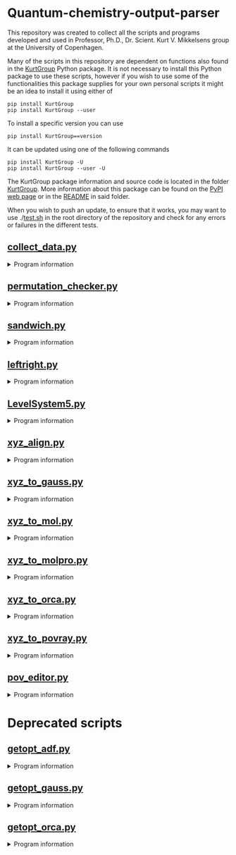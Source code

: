 # Quantum-chemistry-output-parser

This repository was created to collect all the scripts and programs developed and used in Professor, Ph.D., Dr. Scient. Kurt V. Mikkelsens group at the University of Copenhagen.

Many of the scripts in this repository are dependent on functions also found in the [KurtGroup](https://pypi.org/project/KurtGroup/) Python package. It is not necessary to install this Python package to use these scripts, however if you wish to use some of the functionalities this package supplies for your own personal scripts it might be an idea to install it using either of

```
pip install KurtGroup
pip install KurtGroup --user
```

To install a specific version you can use

```
pip install KurtGroup==version
```

It can be updated using one of the following commands

```
pip install KurtGroup -U
pip install KurtGroup --user -U
```

The KurtGroup package information and source code is located in the folder [KurtGroup](./KurtGroup/). More information about this package can be found on the [PyPI web page](https://pypi.org/project/KurtGroup) or in the [README](./KurtGroup/README.md) in said folder.

When you wish to push an update, to ensure that it works, you may want to use ./[test.sh](./test.sh) in the root directory of the repository and check for any errors or failures in the different tests.

## [collect_data.py](./collect_data.py)
<details><summary> Program information </summary>
<p>

  A script designed to make it easier to extract data from output files

  Currently the following has been implemented:<br/>
  | Data types                      |       ORCA       |     GAUSSIAN     |      DALTON      |     LSDALTON     |     VeloxChem    |        AMS       |      Q-Chem      |
  |:--------------------------------|:----------------:|:----------------:|:----------------:|:----------------:|:----------------:|:----------------:|:----------------:|
  | Total energies                  |:heavy_check_mark:|:heavy_check_mark:|:heavy_check_mark:|:heavy_check_mark:|:heavy_check_mark:|:heavy_check_mark:|:heavy_check_mark:|
  | Zero-Point Vibrational energies |:heavy_check_mark:|:heavy_check_mark:|:heavy_check_mark:|        N/A       |        :x:       |        :x:       |        :x:       |
  | Enthalpies                      |:heavy_check_mark:|:heavy_check_mark:|:heavy_check_mark:|        N/A       |        :x:       |        :x:       |        :x:       |
  | Entropies                       |:heavy_check_mark:|:heavy_check_mark:|:heavy_check_mark:|        N/A       |        :x:       |        :x:       |        :x:       |
  | Gibbs Free energies             |:heavy_check_mark:|:heavy_check_mark:|:heavy_check_mark:|        N/A       |        :x:       |        :x:       |        :x:       |
  | Dipole moments                  |:heavy_check_mark:|:heavy_check_mark:|:heavy_check_mark:|:heavy_check_mark:|:heavy_check_mark:|:heavy_check_mark:|        :x:       |
  | Polarizabilities                |:heavy_check_mark:|:heavy_check_mark:|:heavy_check_mark:|:heavy_check_mark:|:heavy_check_mark:|        :x:       |        :x:       |
  | Excitation energies             |:heavy_check_mark:|:heavy_check_mark:|:heavy_check_mark:|:heavy_check_mark:|        :x:       |        :x:       |:heavy_check_mark:|
  | Oscillator strengths            |:heavy_check_mark:|:heavy_check_mark:|:heavy_check_mark:|:heavy_check_mark:|        :x:       |        :x:       |:heavy_check_mark:|
  | Frequencies                     |:heavy_check_mark:|:heavy_check_mark:|:heavy_check_mark:|        N/A       |        :x:       |        :x:       |        :x:       |
  | Partition functions             |:heavy_check_mark:|:heavy_check_mark:|:heavy_check_mark:|        N/A       |        :x:       |        :x:       |        :x:       |
  | CPU time used                   |:heavy_check_mark:|:heavy_check_mark:|:heavy_check_mark:|:heavy_check_mark:|        :x:       |        :x:       |:heavy_check_mark:|
  | Optimized geometries            |:heavy_check_mark:|:heavy_check_mark:|:heavy_check_mark:|:heavy_check_mark:|:heavy_check_mark:|:heavy_check_mark:|        :x:       |

  **N/A means not applicable*

  When it comes to more advanced features the following has been implemented:

  | Data processing                 |       ORCA       |     GAUSSIAN     |      DALTON      |     LSDALTON     |     VeloxChem    |        AMS       |      Q-Chem      |
  |:--------------------------------|:----------------:|:----------------:|:----------------:|:----------------:|:----------------:|:----------------:|:----------------:|
  | UVVIS using excitation energies |:heavy_check_mark:|:heavy_check_mark:|:heavy_check_mark:|:heavy_check_mark:|        :x:       |        :x:       |:heavy_check_mark:|
  | UVVIS using complex propagators |        :x:       |        :x:       |:heavy_check_mark:|        :x:       |        :x:       |        :x:       |        :x:       |

  It is possible to choose between multiple formats for the spectra (png, eps,...)

  The graph data can also be saved in a npz file using the *-s* or *--save* keyword. Here it will be saved as the [wavelength span, extinction coefficient] for the UVVIS spectra

  Additionally the unit of the x-axis can be changed between nm, eV, and cm^-1 using the *-u* or *--unit* keyword

  The data you want extracted is done using keywords when calling the script. The keywords you call will be printed either in the terminal or written to a csv or npz file.

</p>
</details>

## [permutation_checker.py](./permutation_checker.py)
<details><summary> Program information </summary>
<p>

  A script designed to check and compare the indicies of equations derived from Box 13.2 in *Molecular Electronic Structure Theory*

  #### Keywords

  The keywords -P, -bra, and -E are required arguments and must be given as in the examples:
    -P cde klm or -P cd kl ...
    -bra ai bj or -bra -ai ...
    -E dn or -E dn cl ...

  The keywords -F, -L, -g, -t, -LV, -RV, and -sum are optional and must be given as in the examples:
    -F ci
    -L cile
    -g cile
    -t cile or -t cile dlem ...
    -LV ci
    -RV ck
    -sum cdeklm or -sum -clmedk ...

  If -sum is not provided the unique permutations will not be found


</p>
</details>

## [sandwich.py](./sandwich.py)
<details><summary> Program information </summary>
<p>

  A script designed to place nanoparticles on either side of a molecule

  Takes the molecule as a xyz file, the two atoms the nanoparticles will be aligned with and the diameter of the particles (in that order).

  #### Keywords

  By default the atomnumbers used to choose alignment is those shown in molden. If instead you wish to choose by the linenumbers as they are in the xyz file you can use the *-l* or *--linenumber* keywords. <br/>
  As default the basis set pc-1 will be used. This can be changed with the keyword *--basis*. <br/>
  An xyz file containing all the information about the junction will also be saved, this can be turned off by supplying the keyword *--returnxyz*. <br/>
  If the nanoparticles are spherical in nature (such as Au, Ag & Cu contrary to TiO<sub>2</sub> which is a slab) they will by default turn inwards towards the molecule. For the nanoparticles to turn outwards the keyword *--outwards* can be supplied. <br/>
  Furthermore the charge of the molecule in the junction is by default 0, this can be changed using the *--charge* keyword <\br>

</p>
</details>

## [leftright.py](./leftright.py)
<details><summary> Program information </summary>
<p>

  A script designed to place nanoparticles on either side of a molecule in two separate files

  Takes the molecule as a xyz file, the two atoms the nanoparticles will be aligned with and the diameter of the particles (in that order).

  #### Keywords

  By default the atomnumbers used to choose alignment is those shown in molden. If instead you wish to choose by the linenumbers as they are in the xyz file you can use the *-l* or *--linenumber* keywords. <br/>
  As default the basis set pc-1 will be used on the atoms in the molecule while the LANL2DZ and LANL-ECP basis sets will be used on the atoms in the nanoparticles. This can be changed with the keywords *--basis*, *--NPbasis*, and *--ECPbasis* accordingly. <br/>
  The CPU and memory options can be changed from the default of 16 CPU and 16 GB memory with the keywords *--cpu* and *--mem*. <br/>
  An xyz file containing all the information about the junction will also be saved, this can be turned off by supplying the keyword *--returnxyz*. <br/>
  If the nanoparticles are spherical in nature (such as Au, Ag & Cu contrary to TiO<sub>2</sub> which is a slab) they will by default turn inwards towards the molecule. For the nanoparticles to turn outwards the keyword *--outwards* can be supplied. <br/>
  Furthermore the charge of the molecule in the junction is by default 0, this can be changed using the *--charge* keyword <\br>

</p>
</details>

## [LevelSystem5.py](./LevelSystem5.py)
<details><summary> Program information </summary>
<p>

  For this script you need to manually edit the coupling elements and energies. After having done this you can run the script and generate the Coulomb stairs for your five level system.

</p>
</details>

## [xyz_align.py](./xyz_align.py)
<details><summary> Program information </summary>
<p>

  This script is designed to align two molecules so that the RMSD between them is as small as possible.

  If you find this script useful for any publishable work, please cite the corresponding paper:

  - Berhane Temelso, Joel M. Mabey, Toshiro Kubota, Nana Appiah-padi, George C. Shields
  J. Chem. Info. Model. 2017, 57(5), 1045-1054

</p>
</details>

## [xyz_to_gauss.py](./xyz_to_gauss.py)
<details><summary> Program information </summary>
<p>

  A script designed to convert a xyz file to a com input file for the Gaussian suite of programs

  You will need to supply the xyz file and keywords. Other options can be added via the command line. Use -h on the script to see the available options.

  You can also supply basis sets not implemented in Gaussian, in which case an API to the [Basis Set Exchange](https://www.basissetexchange.org/) is used.

</p>
</details>

## [xyz_to_mol.py](./xyz_to_mol.py)
<details><summary> Program information </summary>
<p>

  A script designed to convert a xyz file to a mol file for the program DALTON

  You will need to supply the xyz file

  Apart from this, you can also supply a basis set and the charge with the keywords *--basis* and *--charge*

  You can also supply basis sets not implemented in DALTON, in which case an API to the [Basis Set Exchange](https://www.basissetexchange.org/) is used.

</p>
</details>

## [xyz_to_molpro.py](./xyz_to_molpro.py)
<details><summary> Program information </summary>
<p>

  A script designed to convert a xyz file to a molpro file

  You will need to supply the xyz file as well as a keywords nr. to determine the options for the program

</p>
</details>

## [xyz_to_orca.py](./xyz_to_orca.py)
<details><summary> Program information </summary>
<p>

  A script designed to convert a xyz file to a inp file for the program ORCA

  You will need to supply the xyz file as well as a keywords nr. to determine the options for the program

  Apart from this, you can also supply a charge and memory limits with the keywords *--charge* and *--mem*

  If you want extra calculations you can supply either of the keywords *--extra1* and *--extra2*

</p>
</details>

## [xyz_to_povray.py](./xyz_to_povray.py)
<details><summary> Program information </summary>
<p>

  A script designed to convert a xyz file to a pov file for the program POV-Ray which can be used to make visually pretty graphics

  The only argument you have to provide is the xyz file(s)

  Apart from this the script will also automatically start generating the figures requested using some antialiasing settings applied in the script. Those settings are:

```
+A0.1 +AM2 +AG0 +R5 -J
```

  +A0.1: Antialliasing set to 0.1 threshold<br/>
  +AM2: Antialiasing method 2<br/>
  +AG0: Gamma set to 0<br/>
  +R5: Depth set to 5<br/>
  -J: Jitter set to off

</p>
</details>

## [pov_editor.py](./pov_editor.py)
<details><summary> Program information </summary>
<p>

  A script designed to take the camera position of an existing pov file and update the graphics arguments of said file

  You need to supply two arguments. The pov file wherein the camera position is located and the xyz file so the script can generate the updated graphics.

  This script is especially useful in conjunction with either imol (which only exist for Mac) or Avogadro. In both programes you can export a certain view as a pov file. This is where the camera position is located.

  Apart from this the script will also automatically start generating the figures requested using some antialiasing settings applied in the script Those settings are:

```
+A0.1 +AM2 +AG0 +R5 -J
```

  +A0.1: Antialliasing set to 0.1 threshold<br/>
  +AM2: Antialiasing method 2<br/>
  +AG0: Gamma set to 0<br/>
  +R5: Depth set to 5<br/>
  -J: Jitter set to off

</p>
</details>

# Deprecated scripts

## [getopt_adf.py](./getopt_adf.py)
<details><summary> Program information </summary>
<p>

  This script is designed to extract the optimized geometry from a geometry
  optimization run in ADF. The same functionality can be found in the [collect_data.py](./collect_data.py) script.

</p>
</details>

## [getopt_gauss.py](./getopt_gauss.py)
<details><summary> Program information </summary>
<p>

  This script is designed to extract the optimized geometry from a geometry
  optimization run in Gaussian. The same functionality can be found in the [collect_data.py](./collect_data.py) script.

</p>
</details>

## [getopt_orca.py](./getopt_orca.py)
<details><summary> Program information </summary>
<p>

  This script is designed to extract the optimized geometry from a geometry
  optimization run in Orca. The same functionality can be found in the [collect_data.py](./collect_data.py) script.

</p>
</details>
